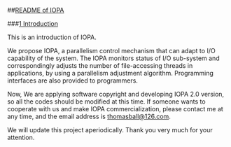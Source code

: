 ##<u>README of IOPA</u>

###<u>1 Introduction</u>

This is an introduction of IOPA. 

We propose IOPA, a parallelism control mechanism that can adapt to I/O capability of
the system. The IOPA monitors status of I/O sub-system and correspondingly adjusts 
the number of file-accessing threads in applications, by using a parallelism adjustment
algorithm. Programming interfaces are also provided to programmers.

Now, We are applying software copyright and developing IOPA 2.0 version, so all the codes 
should be modified at this time. If someone wants to cooperate with us and make IOPA
commercialization, please contact me at any time, and the email address is thomasball@126.com.

We will update this project aperiodically. Thank you very much for your attention. 
